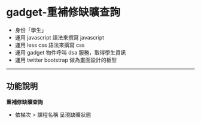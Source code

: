 gadget-重補修缺曠查詢
==========================

* 身份「學生」
* 運用 javascript 語法來撰寫 javascript
* 運用 less css 語法來撰寫 css
* 運用 gadget 物件呼叫 dsa 服務，取得學生資訊
* 運用 twitter bootstrap 做為畫面設計的板型


----------


功能說明
-------

**重補修缺曠查詢**

 * 依梯次 > 課程名稱 呈現缺曠狀態

